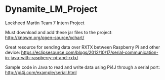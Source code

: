 # Dynamite_LM_Project
Lockheed Martin Team 7 Intern Project

Must download and add these jar files to the project: http://knowm.org/open-source/xchart/

Great resource for sending data over RXTX between Raspberry Pi and other device: https://eclipsesource.com/blogs/2012/10/17/serial-communication-in-java-with-raspberry-pi-and-rxtx/ 

Sample code in Java to read and write data using Pi4J through a serial port: http://pi4j.com/example/serial.html
